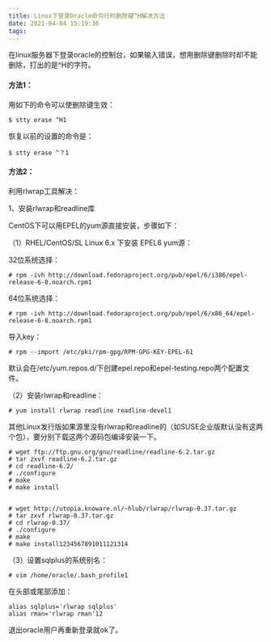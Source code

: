 ```yaml
---
title: Linux下登录Oracle命令行时删除键^H解决方法
date: 2021-04-04 15:19:36
tags:
---
```


在linux服务器下登录oracle的控制台，如果输入错误，想用删除键删除时却不能删除，打出的是^H的字符。

#### **方法1：**

用如下的命令可以使删除键生效：

```
$ stty erase ^H1
```

恢复以前的设置的命令是：

```
$ stty erase ^？1
```

#### **方法2：**

利用rlwrap工具解决：

1、安装rlwrap和readline库

CentOS下可以用EPEL的yum源直接安装，步骤如下：

（1）RHEL/CentOS/SL Linux 6.x 下安装 EPEL6 yum源：

32位系统选择：

```
# rpm -ivh http://download.fedoraproject.org/pub/epel/6/i386/epel-release-6-8.noarch.rpm1
```

64位系统选择：

```
# rpm -ivh http://download.fedoraproject.org/pub/epel/6/x86_64/epel-release-6-8.noarch.rpm1
```

导入key：

```
# rpm --import /etc/pki/rpm-gpg/RPM-GPG-KEY-EPEL-61
```

默认会在/etc/yum.repos.d/下创建epel.repo和epel-testing.repo两个配置文件。

（2）安装rlwrap和readline：

```
# yum install rlwrap readline readline-devel1
```

其他Linux发行版如果源里没有rlwrap和readline的（如SUSE企业版默认没有这两个包），要分别下载这两个源码包编译安装一下。

```
# wget ftp://ftp.gnu.org/gnu/readline/readline-6.2.tar.gz
# tar zxvf readline-6.2.tar.gz
# cd readline-6.2/
# ./configure
# make
# make install


# wget http://utopia.knoware.nl/~hlub/rlwrap/rlwrap-0.37.tar.gz
# tar zxvf rlwrap-0.37.tar.gz
# cd rlwrap-0.37/
# ./configure
# make
# make install1234567891011121314
```

（3）设置sqlplus的系统别名：

```
# vim /home/oracle/.bash_profile1
```

在头部或尾部添加：

```
alias sqlplus='rlwrap sqlplus'
alias rman='rlwrap rman'12
```

退出oracle用户再重新登录就ok了。